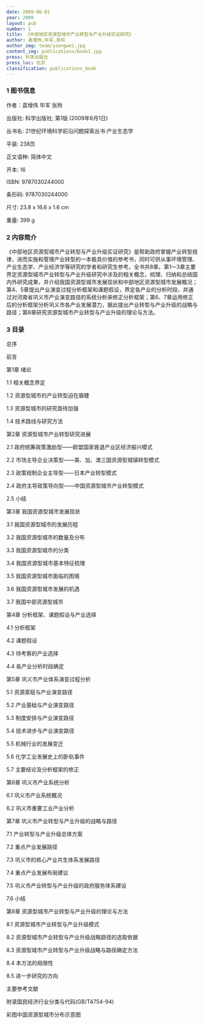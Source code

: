 ```yaml
---
date: 2009-06-01
year: 2009
layout: pub
number: 1
title: 《中部地区资源型城市产业转型与产业升级实证研究》
author: 袁增伟,毕军,张玲
author_img: team/yzengwei.jpg
content_img: publications/book1.jpg
press: 科学出版社
press_loc: 北京
classification: publications_book
---
```


### 1 图书信息

作者：袁增伟 毕军 张玲

出版社: 科学出版社; 第1版 (2009年6月1日)

丛书名: 21世纪环境科学前沿问题探索丛书·产业生态学

平装: 238页

正文语种: 简体中文

开本: 16

ISBN: 9787030244000

条形码: 9787030244000

尺寸: 23.8 x 16.6 x 1.6 cm

重量: 399 g

### 2 内容简介

《中部地区资源型城市产业转型与产业升级实证研究》是帮助政府掌握产业转型规律，进而实施和管理产业转型的一本极具价值的参考书，同时可供从事环境管理、产业生态学、产业经济学等研究的学者和研究生参考。全书共8章。第1～3章主要界定资源型城市产业转型与产业升级研究中涉及的相关概念，梳理、归纳和总结国内外研究成果，并介绍我国资源型城市发展现状和中部地区资源型城市发展概况；第4、5章提出产业演变过程分析框架和课题假设，界定各产业的分析时段，并通过对河南省巩义市产业演变路径的系统分析来修正分析框架；第6、7章运用修正后的分析框架分析巩义市各产业发展潜力，据此提出产业转型与产业升级的战略与路径；第8章研究资源型城市产业转型与产业升级的理论与方法。

### 3 目录

总序

前言

第1章 绪论

1.1 相关概念界定

1.2 资源型城市的产业转型迫在眉睫

1.3 资源型城市的研究亟待加强

1.4 技术路线与研究方法

第2章 资源型城市产业转型研究进展

2.1 政府统筹政策激励型——欧盟国家衰退产业区经济振兴模式

2.2 市场主导企业决策型——美、加、澳三国资源型城镇转型模式

2.3 政策规制企业主导型——日本产业转型模式

2.4 政府主导政策导向型——中国资源型城市产业转型模式

2.5 小结

第3章 我国资源型城市发展现状

3.1 我国资源型城市的发展历程

3.2 我国资源型城市的数量及分布

3.3 我国资源型城市的分类

3.4 我国资源型城市基本特征梳理

3.5 我国资源型城市面临的困境

3.6 我国资源型城市发展的机遇

3.7 我国中部资源型城市

第4章 分析框架、课题假设与产业选择

4.1 分析框架

4.2 课题假设

4.3 待考察的产业选择

4.4 各产业分析时段确定

第5章 巩义市产业体系演变过程分析

5.1 资源禀赋与产业演变路径

5.2 产业基础与产业演变路径

5.3 制度安排与产业演变路径

5.4 技术进步与产业演变路径

5.5 机械行业的发展变迁

5.6 化学工业发展史上的卧轨事件

5.7 主要结论及分析框架的修正

第6章 巩义市产业系统分析

6.1 巩义市产业系统概况

6.2 巩义市重要工业产业分析

第7章 巩义市产业转型与产业升级的战略与路径


7.1 产业转型与产业升级总体方案

7.2 重点产业发展路径

7.3 巩义市的核心产业共生体系发展路径

7.4 重点产业发展布局建议

7.5 巩义市产业转型与产业升级的政府服务体系建设

7.6 小结

第8章 资源型城市产业转型与产业升级的理论与方法

8.1 资源型城市产业转型与产业升级模式

8.2 资源型城市产业转型与产业升级战略路径的选取依据

8.3 资源型城市产业转型与产业升级战略与路径确定方法

8.4 本方法的局限性

8.5 进一步研究的方向

主要参考文献

附录国民经济行业分类与代码(GB/T4754-94)

彩图中国资源型城市分布示意图
